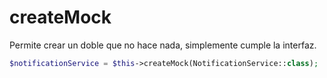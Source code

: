 # createMock

Permite crear un doble que no hace nada, simplemente cumple la interfaz.

```php
$notificationService = $this->createMock(NotificationService::class);

